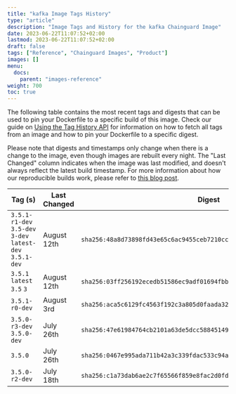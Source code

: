 ```yaml
---
title: "kafka Image Tags History"
type: "article"
description: "Image Tags and History for the kafka Chainguard Image"
date: 2023-06-22T11:07:52+02:00
lastmod: 2023-06-22T11:07:52+02:00
draft: false
tags: ["Reference", "Chainguard Images", "Product"]
images: []
menu:
  docs:
    parent: "images-reference"
weight: 700
toc: true
---
```


The following table contains the most recent tags and digests that can be used to pin your Dockerfile to a specific build of this image. Check our guide on [Using the Tag History API](/chainguard/chainguard-images/using-the-tag-history-api/) for information on how to fetch all tags from an image and how to pin your Dockerfile to a specific digest.

Please note that digests and timestamps only change when there is a change to the image, even though images are rebuilt every night. The "Last Changed" column indicates when the image was last modified, and doesn't always reflect the latest build timestamp. For more information about how our reproducible builds work, please refer to [this blog post](https://www.chainguard.dev/unchained/reproducing-chainguards-reproducible-image-builds).

| Tag (s)                                                    | Last Changed | Digest                                                                    |
|------------------------------------------------------------|--------------|---------------------------------------------------------------------------|
|  `3.5.1-r1-dev` `3.5-dev` `3-dev` `latest-dev` `3.5.1-dev` | August 12th  | `sha256:48a8d73898fd43e65c6ac9455ceb7210cce5efac5bea2926c1fc00ab2f39baa5` |
|  `3.5.1` `latest` `3.5` `3`                                | August 12th  | `sha256:03ff256192ecedb51586ec9adf01694fbbacee797f5ef4113c651e6878b048e2` |
|  `3.5.1-r0-dev`                                            | August 3rd   | `sha256:aca5c6129fc4563f192c3a805d0faada32ad709c4f423049bcb7d3620d42f82f` |
|  `3.5.0-r3-dev` `3.5.0-dev`                                | July 26th    | `sha256:47e61984764cb2101a63de5dcc588451494b9516334ce6cbee32f907929726cd` |
|  `3.5.0`                                                   | July 26th    | `sha256:0467e995ada711b42a3c339fdac533c94a47031f90b7da6ac34770f1db5dfa58` |
|  `3.5.0-r2-dev`                                            | July 18th    | `sha256:c1a73dab6ae2c7f65566f859e8fac2d0fd27c6c48413c95fdeedcd013e76da83` |
